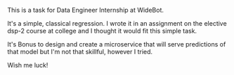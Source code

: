 This is a task for Data Engineer Internship at WideBot.

It's a simple, classical regression. I wrote it in an assignment on the elective dsp-2 course at college and I thought it would fit this simple task.

It's Bonus to design and create a microservice that will serve predictions of that model but I'm not that skillful, however I tried.

Wish me luck!
